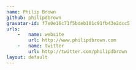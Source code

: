 ```yaml
---
name: Philip Brown
github: philipdbrown
gravatar-id: f7e0e16c71f5bdeb101c91fb43e2dcc5
urls:
    -   name: website
        url: http://www.philipdbrown.com
    -   name: twitter
        url: http://twitter.com/philipdbrown
layout: default
---
```

